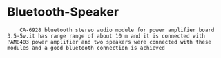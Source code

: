 # Bluetooth-Speaker
        CA-6928 bluetooth stereo audio module for power amplifier board 3.5-5v.it has range range of about 10 m and it is connected with PAM8403 power amplifier and two speakers were connected with these modules and a good bluetooth connection is achieved
